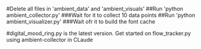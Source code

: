 #Delete all files in 'ambient_data' and 'ambient_visuals'
##Run 'python ambient_collector.py'
###Wait for it to collect 10 data points
##Run 'python ambient_visualizer.py'
###Wait ofr it to build the font cache

#digital_mood_ring.py is the latest version. Get started on flow_tracker.py using ambient-collector in CLaude
